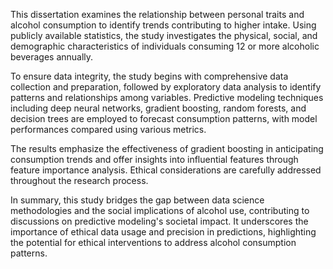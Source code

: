 This dissertation examines the relationship between personal traits and alcohol consumption to identify trends contributing to higher intake. Using publicly available statistics, the study investigates the physical, social, and demographic characteristics of individuals consuming 12 or more alcoholic beverages annually.

To ensure data integrity, the study begins with comprehensive data collection and preparation, followed by exploratory data analysis to identify patterns and relationships among variables. Predictive modeling techniques including deep neural networks, gradient boosting, random forests, and decision trees are employed to forecast consumption patterns, with model performances compared using various metrics.

The results emphasize the effectiveness of gradient boosting in anticipating consumption trends and offer insights into influential features through feature importance analysis. Ethical considerations are carefully addressed throughout the research process.

In summary, this study bridges the gap between data science methodologies and the social implications of alcohol use, contributing to discussions on predictive modeling's societal impact. It underscores the importance of ethical data usage and precision in predictions, highlighting the potential for ethical interventions to address alcohol consumption patterns.
